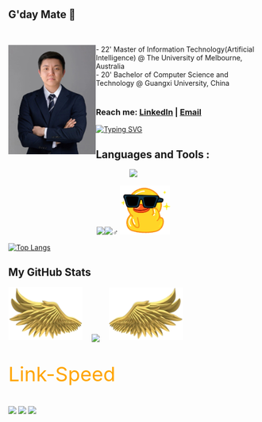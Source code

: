 ## G'day Mate 👋
<br />
<p align="center">
    <img align="left" src="https://github.com/lpy5618/lpy5618/blob/main/profile.jpg" alt="Profile Image" width="35%" height="35%">

  <p clear="right">
    - 22' Master of Information Technology(Artificial Intelligence) @ The University of Melbourne, Australia <br />
    - 20' Bachelor of Computer Science and Technology @ Guangxi University, China 
    <br />
<!--     <a href="https://room-of-requirement.atlassian.net/wiki/spaces/ROR/pages/14975667/Introduction"><strong>Explore the project Confluence 
    page »</strong></a> -->
    <br />
    <h3> Reach me: 
    <a href="https://www.linkedin.com/in/puyuli/">LinkedIn</a>
    |
    <a href="mailto:puyuli0630@gmail.com?">Email</a>
    </h3>
  </p>
</p>
<a href="https://git.io/typing-svg"><img src="https://readme-typing-svg.demolab.com?font=Fira+Code&pause=1000&random=false&width=435&lines=I'm+Jeff(Puyu)+Li.+;My+Conquest+is+the+Sea+of+Stars." alt="Typing SVG" /></a>

## Languages and Tools :

<p align="center">
  <a href="https://skillicons.dev">
    <img src="https://skillicons.dev/icons?i=python,java,c,flask,react,vue,vuetify,javascript,html,css,git,github,mysql,mongodb,opencv,tensorflow,sklearn,postman,ps,pr,ai,aws" />
  </a>
</p>

<!-- 访问数据-鸭鸭-->
<div align="center"> <img src="https://komarev.com/ghpvc/?username=heartyang520&amp;label=Views&amp;color=0e75b6&amp;style=flat"style="max-width: 100%;"><img src="https://badges.pufler.dev/visits/heartyang520/heartyang520?color=black&logo=github&style=flat-square">♂
<img src="https://github.com/heartyang520/HeartYang.github.io/blob/main/share/duck.gif?raw=true"width="20%">
</div>

[![Top Langs](https://github-readme-stats.vercel.app/api/top-langs/?username=lpy5618)](https://github.com/lpy5618/github-readme-stats)

## My GitHub Stats
<img width="150" src="https://github.com/heartyang520/HeartYang.github.io/blob/main/share/chibang_left.png?raw=true" />&emsp;
<img align="center" src="https://github-readme-streak-stats.herokuapp.com/?user=lpy5618&theme=radical&hide_border=true" />
&emsp;<img width="150" src="https://github.com/heartyang520/HeartYang.github.io/blob/main/share/chibang_right.png?raw=true" />
<!--Link-Speed-->
<div class="contain"><p style="font-size:40px;color:orange">Link-Speed</p>
</div>

<div align=""> <img src="https://stats.justsong.cn/api/website/?url=https://github.com/&style=flat&logo=github">
<img src="https://stats.justsong.cn/api/website/?url=https://google.com/&style=flat&logo=google">
<img src="https://stats.justsong.cn/api/website/?url=https://telegram.org/&style=flat&logo=telegram">
</div>

<!--
**lpy5618/lpy5618** is a ✨ _special_ ✨ repository because its `README.md` (this file) appears on your GitHub profile.

Here are some ideas to get you started:

- 🔭 I’m currently working on ...
- 🌱 I’m currently learning ...
- 👯 I’m looking to collaborate on ...
- 🤔 I’m looking for help with ...
- 💬 Ask me about ...
- 📫 How to reach me: ...
- 😄 Pronouns: ...
- ⚡ Fun fact: ...
-->
